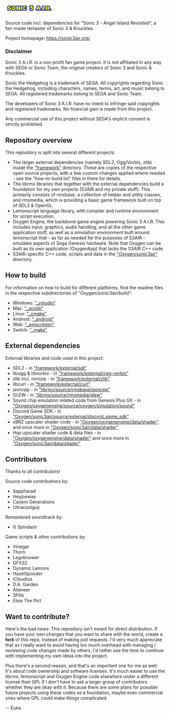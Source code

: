 # ![Sonic 3 A.I.R.](Oxygen/sonic3air/data/sprites/sonic3air_logo.png)

Source code incl. dependencies for "Sonic 3 - Angel Island Revisited", a fan-made remaster of Sonic 3 & Knuckles.

Project homepage: https://sonic3air.org/


### Disclaimer

Sonic 3 A.I.R. is a non-profit fan game project. It is not affiliated in any way with SEGA or Sonic Team, the original creators of Sonic 3 and Sonic & Knuckles.

Sonic the Hedgehog is a trademark of SEGA. All copyrights regarding Sonic the Hedgehog, including characters, names, terms, art, and music belong to SEGA. All registered trademarks belong to SEGA and Sonic Team.

The developers of Sonic 3 A.I.R. have no intent to infringe said copyrights and registered trademarks.
No financial gain is made from this project.

Any commercial use of this project without SEGA's explicit consent is strictly prohibited.


## Repository overview

This repository is split into several different projects:
* The larger external dependencies (namely SDL2, Ogg/Vorbis, zlib) inside the ["framework"](framework/) directory. These are copies of the respective open source projects, with a few custom changes applied where needed - see the "how-to-build.txt" files in there for details.
* The librmx libraries that together with the external dependencies build a foundation for my own projects (S3AIR and my private stuff). This primarily consists of rmxbase, a collection of helper and utility classes, and rmxmedia, which is providing a basic game framework built on top of SDL2 & OpenGL.
* Lemonscript language library, with compiler and runtime environment for script execution.
* Oxygen Engine, the backbone game engine powering Sonic 3 A.I.R. This includes input, graphics, audio handling, and all the other game application stuff, as well as a simulation environment built around lemonscript that - as far as needed for the purposes of S3AIR - emulates aspects of Sega Genesis hardware. Note that Oxygen can be built as its own application (OxygenApp) that lacks the S3AIR C++ code.
* S3AIR-specific C++ code, scripts and data in the ["Oxygen/sonic3air"](Oxygen/sonic3air) directory.


## How to build

For information on how to build for different platforms, find the readme files in the respective subdirectories of "Oxygen/sonic3air/build":
* Windows: ["_vstudio"](Oxygen/sonic3air/build/_vstudio)
* Mac:     ["_xcode"](Oxygen/sonic3air/build/_xcode)
* Linux:   ["_cmake"](Oxygen/sonic3air/build/_cmake)
* Android: ["_android"](Oxygen/sonic3air/build/_android)
* Web:     ["_emscripten"](Oxygen/sonic3air/build/_emscripten)
* Switch:  ["_make"](Oxygen/sonic3air/build/_make)


## External dependencies

External libraries and code used in this project:
* SDL2 - in ["framework/external/sdl"](framework/external/sdl)
* libogg & libvorbis - in ["framework/external/ogg-vorbis"](framework/external/ogg-vorbis)
* zlib incl. minizip - in ["framework/external/zlib"](framework/external/zlib)
* libcurl - in ["framework/external/curl"]("framework/external/curl")
* jsoncpp - in ["librmx/source/rmxbase/jsoncpp"](librmx/source/rmxbase/jsoncpp)
* GLEW - in ["librmx/source/rmxmedia/glew"](librmx/source/rmxmedia/glew)
* Sound chip emulation related code from Genesis Plus GX - in ["Oxygen/oxygenengine/source/oxygen/simulation/sound"](Oxygen/oxygenengine/source/oxygen/simulation/sound)
* Discord Game SDK - in ["Oxygen/sonic3air/source/external/discord_game_sdk"](Oxygen/sonic3air/source/external/discord_game_sdk)
* xBRZ upscaler shader code - in ["Oxygen/oxygenengine/data/shader"](Oxygen/oxygenengine/data/shader) and once more in ["Oxygen/sonic3air/data/shader"](Oxygen/sonic3air/data/shader)
* Hqx upscaler shader code & data files - in ["Oxygen/oxygenengine/data/shader"](Oxygen/oxygenengine/data/shader) and once more in ["Oxygen/sonic3air/data/shader"](Oxygen/sonic3air/data/shader)


## Contributors

Thanks to all contributors!

Source code contributions by:
* Sappharad
* Heyjoeway
* Carjem Generations
* Ultracoolguy

Remastered soundtrack by:
* G Spindash

Game scripts & other contributions by:
* Vinegar
* Thorn
* Legobouwer
* GFX32
* Dynamic Lemons
* HazelSpooder
* iCloudius
* D.A. Garden
* Alieneer
* 3Pills
* Elsie The Pict


## Want to contribute?

Here's the bad news: This repository isn't meant for direct distribution. If you have your own changes that you want to share with the world, create a **fork** of this repo, instead of making pull requests. I'd very much appreciate that as I really want to avoid having too much overhead with managing / reviewing code changes made by others. I'd rather use the time to continue with implementing my own ideas into the project.

Plus there's a second reason, and that's an important one for me as well: It's about code ownership and software licenses. It's much easier to use the librmx, lemonscript and Oxygen Engine code elsewhere under a different license than GPL if I don't have to ask a larger group of contributors whether they are okay with it. Because there are some plans for possible future projects using these codes as a foundation, maybe even commercial ones where GPL could make things complicated.

-- Euka
